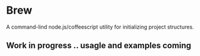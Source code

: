 # Brew

A command-lind node.js/coffeescript utility for initializing project structures.

## Work in progress .. usagle and examples coming ##